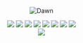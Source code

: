 <div align="center">
  
![Dawn](https://github.com/user-attachments/assets/22ccb344-981c-4bdb-a336-f13d19d50577)

<div>
<img src="https://img.shields.io/badge/php-%23777BB4.svg?style=for-the-badge&logo=php&logoColor=white" />
<img src="https://img.shields.io/badge/laravel-%23FF2D20.svg?style=for-the-badge&logo=laravel&logoColor=white" />
<img src="https://img.shields.io/badge/dart-%230175C2.svg?style=for-the-badge&logo=dart&logoColor=white" />
<img src="https://img.shields.io/badge/Flutter-%2302569B.svg?style=for-the-badge&logo=Flutter&logoColor=white" />
<img src="https://img.shields.io/badge/javascript-%23323330.svg?style=for-the-badge&logo=javascript&logoColor=%23F7DF1E" />
<img src="https://img.shields.io/badge/typescript-%23007ACC.svg?style=for-the-badge&logo=typescript&logoColor=white" />
<img src="https://img.shields.io/badge/react-%2320232a.svg?style=for-the-badge&logo=react&logoColor=%2361DAFB" />
<img src="https://img.shields.io/badge/Next-black?style=for-the-badge&logo=next.js&logoColor=white" />
</div>

<div>
<img src="https://spotify-github-profile.kittinanx.com/api/view.svg?uid=31lihcsabx5yz4472jx7kq53k7i4&redirect=true][https://spotify-github-profile.kittinanx.com/api/view.svg?uid=31lihcsabx5yz4472jx7kq53k7i4&cover_image=true&theme=natemoo-re&show_offline=false&background_color=121212&interchange=true&bar_color=ffffff&bar_color_cover=false)">
</div>

<!-- ![Never](https://github.com/user-attachments/assets/050b6763-37b0-4cb8-9fd4-8b1959023c1f) -->
